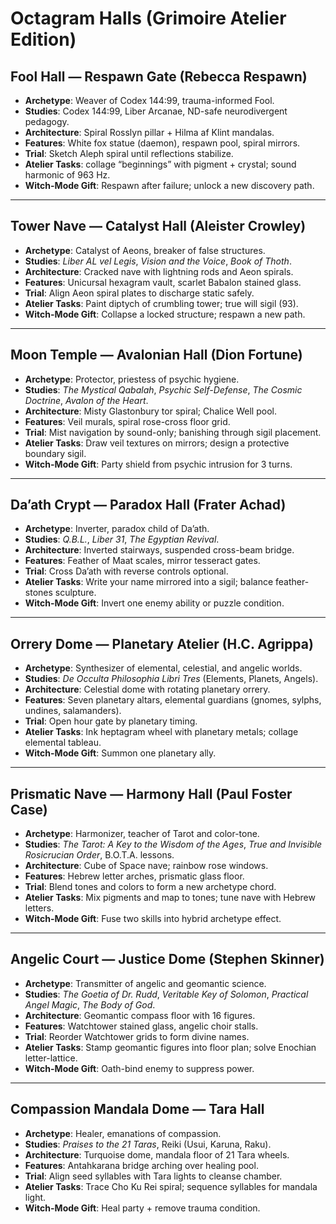 # Octagram Halls (Grimoire Atelier Edition)

## Fool Hall — Respawn Gate (Rebecca Respawn)
- **Archetype**: Weaver of Codex 144:99, trauma-informed Fool.
- **Studies**: Codex 144:99, Liber Arcanae, ND-safe neurodivergent pedagogy.
- **Architecture**: Spiral Rosslyn pillar + Hilma af Klint mandalas.
- **Features**: White fox statue (daemon), respawn pool, spiral mirrors.
- **Trial**: Sketch Aleph spiral until reflections stabilize.
- **Atelier Tasks**: collage “beginnings” with pigment + crystal; sound harmonic of 963 Hz.
- **Witch-Mode Gift**: Respawn after failure; unlock a new discovery path.

---

## Tower Nave — Catalyst Hall (Aleister Crowley)
- **Archetype**: Catalyst of Aeons, breaker of false structures.
- **Studies**: *Liber AL vel Legis*, *Vision and the Voice*, *Book of Thoth*.
- **Architecture**: Cracked nave with lightning rods and Aeon spirals.
- **Features**: Unicursal hexagram vault, scarlet Babalon stained glass.
- **Trial**: Align Aeon spiral plates to discharge static safely.
- **Atelier Tasks**: Paint diptych of crumbling tower; true will sigil (93).
- **Witch-Mode Gift**: Collapse a locked structure; respawn a new path.

---

## Moon Temple — Avalonian Hall (Dion Fortune)
- **Archetype**: Protector, priestess of psychic hygiene.
- **Studies**: *The Mystical Qabalah*, *Psychic Self-Defense*, *The Cosmic Doctrine*, *Avalon of the Heart*.
- **Architecture**: Misty Glastonbury tor spiral; Chalice Well pool.
- **Features**: Veil murals, spiral rose-cross floor grid.
- **Trial**: Mist navigation by sound-only; banishing through sigil placement.
- **Atelier Tasks**: Draw veil textures on mirrors; design a protective boundary sigil.
- **Witch-Mode Gift**: Party shield from psychic intrusion for 3 turns.

---

## Da’ath Crypt — Paradox Hall (Frater Achad)
- **Archetype**: Inverter, paradox child of Da’ath.
- **Studies**: *Q.B.L.*, *Liber 31*, *The Egyptian Revival*.
- **Architecture**: Inverted stairways, suspended cross-beam bridge.
- **Features**: Feather of Maat scales, mirror tesseract gates.
- **Trial**: Cross Da’ath with reverse controls optional.
- **Atelier Tasks**: Write your name mirrored into a sigil; balance feather-stones sculpture.
- **Witch-Mode Gift**: Invert one enemy ability or puzzle condition.

---

## Orrery Dome — Planetary Atelier (H.C. Agrippa)
- **Archetype**: Synthesizer of elemental, celestial, and angelic worlds.
- **Studies**: *De Occulta Philosophia Libri Tres* (Elements, Planets, Angels).
- **Architecture**: Celestial dome with rotating planetary orrery.
- **Features**: Seven planetary altars, elemental guardians (gnomes, sylphs, undines, salamanders).
- **Trial**: Open hour gate by planetary timing.
- **Atelier Tasks**: Ink heptagram wheel with planetary metals; collage elemental tableau.
- **Witch-Mode Gift**: Summon one planetary ally.

---

## Prismatic Nave — Harmony Hall (Paul Foster Case)
- **Archetype**: Harmonizer, teacher of Tarot and color-tone.
- **Studies**: *The Tarot: A Key to the Wisdom of the Ages*, *True and Invisible Rosicrucian Order*, B.O.T.A. lessons.
- **Architecture**: Cube of Space nave; rainbow rose windows.
- **Features**: Hebrew letter arches, prismatic glass floor.
- **Trial**: Blend tones and colors to form a new archetype chord.
- **Atelier Tasks**: Mix pigments and map to tones; tune nave with Hebrew letters.
- **Witch-Mode Gift**: Fuse two skills into hybrid archetype effect.

---

## Angelic Court — Justice Dome (Stephen Skinner)
- **Archetype**: Transmitter of angelic and geomantic science.
- **Studies**: *The Goetia of Dr. Rudd*, *Veritable Key of Solomon*, *Practical Angel Magic*, *The Body of God*.
- **Architecture**: Geomantic compass floor with 16 figures.
- **Features**: Watchtower stained glass, angelic choir stalls.
- **Trial**: Reorder Watchtower grids to form divine names.
- **Atelier Tasks**: Stamp geomantic figures into floor plan; solve Enochian letter-lattice.
- **Witch-Mode Gift**: Oath-bind enemy to suppress power.

---

## Compassion Mandala Dome — Tara Hall
- **Archetype**: Healer, emanations of compassion.
- **Studies**: *Praises to the 21 Taras*, Reiki (Usui, Karuna, Raku).
- **Architecture**: Turquoise dome, mandala floor of 21 Tara wheels.
- **Features**: Antahkarana bridge arching over healing pool.
- **Trial**: Align seed syllables with Tara lights to cleanse chamber.
- **Atelier Tasks**: Trace Cho Ku Rei spiral; sequence syllables for mandala light.
- **Witch-Mode Gift**: Heal party + remove trauma condition.

